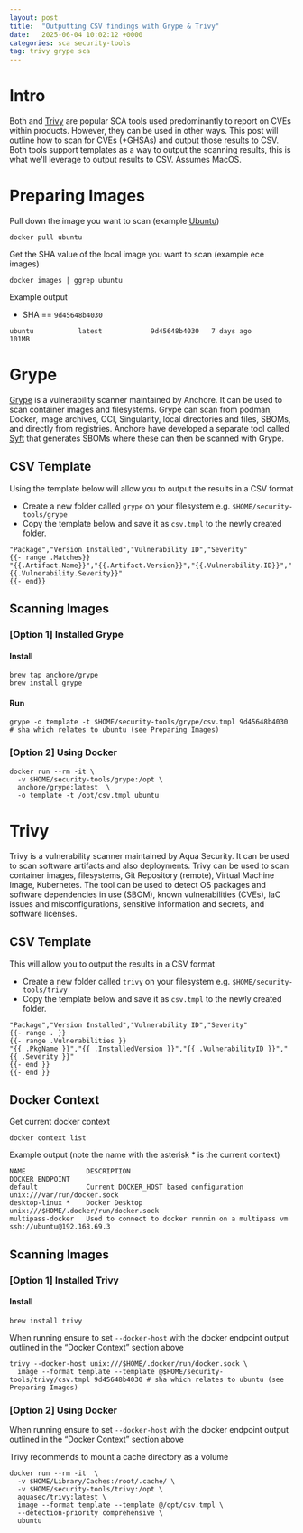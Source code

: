 ```yaml
---
layout: post
title:  "Outputting CSV findings with Grype & Trivy"
date:   2025-06-04 10:02:12 +0000
categories: sca security-tools
tag: trivy grype sca
---
```


# Intro

Both  and [Trivy](https://github.com/aquasecurity/trivy) are popular SCA tools 
used predominantly to report on CVEs within products. However, they can be used in other ways. This post will outline 
how to scan for CVEs (+GHSAs) and output those results to CSV. Both tools support templates as a way to output the 
scanning results, this is what we'll leverage to output results to CSV. Assumes MacOS.


# Preparing Images

Pull down the image you want to scan (example [Ubuntu](https://hub.docker.com/_/ubuntu))

```shell
docker pull ubuntu
```

Get the SHA value of the local image you want to scan (example ece images)

```shell
docker images | ggrep ubuntu
```

Example output
- SHA == `9d45648b4030`
```
ubuntu           latest            9d45648b4030   7 days ago      101MB
```


# Grype

[Grype](https://github.com/anchore/grype) is a vulnerability scanner maintained by Anchore. It can be used to scan 
container images and filesystems. Grype can scan from podman, Docker, image archives, OCI, Singularity, local directories 
and files, SBOMs, and directly from registries. Anchore have developed a separate tool called 
[Syft](https://github.com/anchore/syft) that generates SBOMs where these can then be scanned with Grype.

## CSV Template
Using the template below will allow you to output the results in a CSV format
- Create a new folder called `grype` on your filesystem e.g. `$HOME/security-tools/grype`
- Copy the template below and save it as `csv.tmpl` to the newly created folder.

```shell
"Package","Version Installed","Vulnerability ID","Severity"
{{- range .Matches}}
"{{.Artifact.Name}}","{{.Artifact.Version}}","{{.Vulnerability.ID}}","{{.Vulnerability.Severity}}"
{{- end}}
```

## Scanning Images

### [Option 1] Installed Grype

#### Install
```shell
brew tap anchore/grype
brew install grype
```

#### Run
```shell
grype -o template -t $HOME/security-tools/grype/csv.tmpl 9d45648b4030  # sha which relates to ubuntu (see Preparing Images)
```

### [Option 2] Using Docker

```shell
docker run --rm -it \
  -v $HOME/security-tools/grype:/opt \
  anchore/grype:latest  \
  -o template -t /opt/csv.tmpl ubuntu
```


# Trivy

Trivy is a vulnerability scanner maintained by Aqua Security. It can be used to scan software artifacts and also 
deployments. Trivy can be used to scan container images, filesystems, Git Repository (remote), Virtual Machine Image, 
Kubernetes. The tool can be used to detect OS packages and software dependencies in use (SBOM), known vulnerabilities 
(CVEs), IaC issues and misconfigurations, sensitive information and secrets, and software licenses.

## CSV Template

This will allow you to output the results in a CSV format
- Create a new folder called `trivy` on your filesystem e.g. `$HOME/security-tools/trivy`
- Copy the template below and save it as `csv.tmpl` to the newly created folder.

```shell
"Package","Version Installed","Vulnerability ID","Severity"
{{- range . }}
{{- range .Vulnerabilities }}
"{{ .PkgName }}","{{ .InstalledVersion }}","{{ .VulnerabilityID }}","{{ .Severity }}"
{{- end }}
{{- end }}
```


## Docker Context

Get current docker context

```shell
docker context list
```

Example output (note the name with the asterisk * is the current context)
```
NAME               DESCRIPTION                                          DOCKER ENDPOINT                                 
default            Current DOCKER_HOST based configuration              unix:///var/run/docker.sock
desktop-linux *    Docker Desktop                                       unix:///$HOME/.docker/run/docker.sock
multipass-docker   Used to connect to docker runnin on a multipass vm   ssh://ubuntu@192.168.69.3
```

## Scanning Images

### [Option 1] Installed Trivy

#### Install

```shell
brew install trivy
```

When running ensure to set `--docker-host` with the docker endpoint output outlined in the “Docker Context” section above

```shell
trivy --docker-host unix:///$HOME/.docker/run/docker.sock \
  image --format template --template @$HOME/security-tools/trivy/csv.tmpl 9d45648b4030 # sha which relates to ubuntu (see Preparing Images)
```


### [Option 2] Using Docker

When running ensure to set `--docker-host` with the docker endpoint output outlined in the “Docker Context” section above

Trivy recommends to mount a cache directory as a volume

```shell
docker run --rm -it  \
  -v $HOME/Library/Caches:/root/.cache/ \
  -v $HOME/security-tools/trivy:/opt \
  aquasec/trivy:latest \
  image --format template --template @/opt/csv.tmpl \
  --detection-priority comprehensive \
  ubuntu
```
